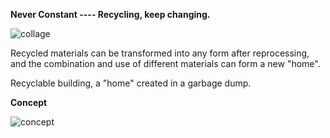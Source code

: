 **Never Constant ---- Recycling, keep changing.**

![collage](https://user-images.githubusercontent.com/90487385/134271542-c958c231-866a-48e6-925b-0389f0b417e0.png)

Recycled materials can be transformed into any form after reprocessing, and the combination and use of different materials can form a new "home".

Recyclable building, a "home" created in a garbage dump.

**Concept**

![concept](https://user-images.githubusercontent.com/90487385/135108574-3e06500a-a748-47e7-8d13-84fa02ebbb5b.jpg)
